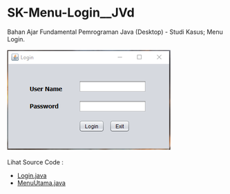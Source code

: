 # SK-Menu-Login__JVd
Bahan Ajar Fundamental Pemrograman Java (Desktop) - Studi Kasus; Menu Login.<br><br>
<img src="https://github.com/RizkyKhapidsyah/SK-Menu-Login__JVd/blob/master/result/001.PNG"><br><br>
Lihat Source Code :<br>
- <a href="https://github.com/RizkyKhapidsyah/SK-Menu-Login__JVd/blob/master/src/com/rk/ml/Login.java">Login.java</a><br>
- <a href="https://github.com/RizkyKhapidsyah/SK-Menu-Login__JVd/blob/master/src/com/rk/ml/MenuUtama.java">MenuUtama.java</a>
